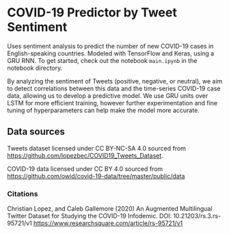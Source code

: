 # COVID-19 Predictor by Tweet Sentiment
Uses sentiment analysis to predict the number of new COVID-19 cases in English-speaking countries.
Modeled with TensorFlow and Keras, using a GRU RNN. To get started, check out the notebook `main.ipynb` in the notebook directory.

By analyzing the sentiment of Tweets (positive, negative, or neutral), we aim to detect correlations between this data and the time-series COVID-19 case data, allowing us to develop a predictive model. We use GRU units over LSTM for more efficient training, however further experimentation and fine tuning of hyperparameters can help make the model more accurate.

## Data sources
Tweets dataset licensed under CC BY-NC-SA 4.0 sourced from https://github.com/lopezbec/COVID19_Tweets_Dataset.

COVID-19 data licensed under CC BY 4.0 sourced from https://github.com/owid/covid-19-data/tree/master/public/data

### Citations
Christian Lopez, and Caleb Gallemore (2020) An Augmented Multilingual Twitter Dataset for Studying the COVID-19 Infodemic. DOI: 10.21203/rs.3.rs-95721/v1 https://www.researchsquare.com/article/rs-95721/v1
